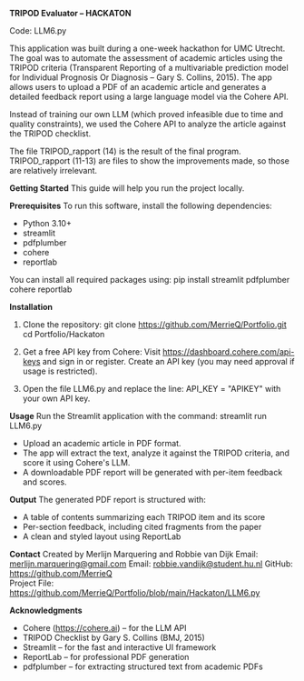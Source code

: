 **TRIPOD Evaluator – HACKATON**

Code: LLM6.py

This application was built during a one-week hackathon for UMC Utrecht. The goal was to automate the assessment of academic articles using the TRIPOD criteria (Transparent Reporting of a multivariable prediction model for Individual Prognosis Or Diagnosis – Gary S. Collins, 2015). The app allows users to upload a PDF of an academic article and generates a detailed feedback report using a large language model via the Cohere API.

Instead of training our own LLM (which proved infeasible due to time and quality constraints), we used the Cohere API to analyze the article against the TRIPOD checklist.

The file TRIPOD_rapport (14) is the result of the final program. TRIPOD_rapport (11-13) are files to show the improvements made, so those are relatively irrelevant.

**Getting Started**
This guide will help you run the project locally.

**Prerequisites**
To run this software, install the following dependencies:
- Python 3.10+
- streamlit
- pdfplumber
- cohere
- reportlab

You can install all required packages using:
pip install streamlit pdfplumber cohere reportlab

**Installation**
1. Clone the repository:
git clone https://github.com/MerrieQ/Portfolio.git
cd Portfolio/Hackaton

2. Get a free API key from Cohere:
Visit https://dashboard.cohere.com/api-keys and sign in or register.
Create an API key (you may need approval if usage is restricted).

3. Open the file LLM6.py and replace the line:
API_KEY = "APIKEY"
with your own API key.

**Usage**
Run the Streamlit application with the command:
streamlit run LLM6.py

- Upload an academic article in PDF format.
- The app will extract the text, analyze it against the TRIPOD criteria, and score it using Cohere's LLM.
- A downloadable PDF report will be generated with per-item feedback and scores.

**Output**
The generated PDF report is structured with:
- A table of contents summarizing each TRIPOD item and its score
- Per-section feedback, including cited fragments from the paper
- A clean and styled layout using ReportLab

**Contact**
Created by Merlijn Marquering and Robbie van Dijk
Email: merlijn.marquering@gmail.com
Email: robbie.vandijk@student.hu.nl
GitHub: https://github.com/MerrieQ  
Project File: https://github.com/MerrieQ/Portfolio/blob/main/Hackaton/LLM6.py




**Acknowledgments**
- Cohere (https://cohere.ai) – for the LLM API
- TRIPOD Checklist by Gary S. Collins (BMJ, 2015)
- Streamlit – for the fast and interactive UI framework
- ReportLab – for professional PDF generation
- pdfplumber – for extracting structured text from academic PDFs
